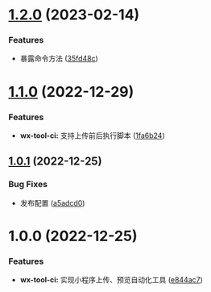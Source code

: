 

# [1.2.0](https://github.com/qiuweikangdev/wx-tool-ci/compare/wx-tool-ci-v1.1.0...wx-tool-ci-v1.2.0) (2023-02-14)


### Features

* 暴露命令方法 ([35fd48c](https://github.com/qiuweikangdev/wx-tool-ci/commit/35fd48c412a2489343aaff3d0ac45a0f6602b2ef))

# [1.1.0](https://github.com/qiuweikangdev/wx-tool-ci/compare/wx-tool-ci-v1.0.1...wx-tool-ci-v1.1.0) (2022-12-29)


### Features

* **wx-tool-ci:** 支持上传前后执行脚本 ([1fa6b24](https://github.com/qiuweikangdev/wx-tool-ci/commit/1fa6b24ee3691b60e641d991977465f24e3f03f7))

## [1.0.1](https://github.com/qiuweikangdev/wx-tool-ci/compare/wx-tool-ci-v1.0.0...wx-tool-ci-v1.0.1) (2022-12-25)


### Bug Fixes

* 发布配置 ([a5adcd0](https://github.com/qiuweikangdev/wx-tool-ci/commit/a5adcd0bd34cf8070ad7ff96e0a87807f9eecca7))

# 1.0.0 (2022-12-25)


### Features

* **wx-tool-ci:** 实现小程序上传、预览自动化工具 ([e844ac7](https://github.com/qiuweikangdev/wx-tool-ci/commit/e844ac7729d82cbac887f6d8da36f472b894dd0f))